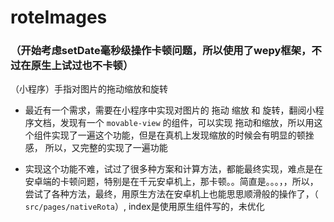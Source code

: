 # roteImages 
### （开始考虑setDate毫秒级操作卡顿问题，所以使用了wepy框架，不过在原生上试过也不卡顿）
（小程序）手指对图片的拖动缩放和旋转
- 最近有一个需求，需要在小程序中实现对图片的 拖动  缩放 和 旋转，翻阅小程序文档，发现有一个 `movable-view` 的组件，可以实现 拖动和缩放，所以用这个组件实现了一遍这个功能，但是在真机上发现缩放的时候会有明显的顿挫感， 所以，又完整的实现了一遍功能

- 实现这个功能不难，试过了很多种方案和计算方法，都能最终实现，难点是在安卓端的卡顿问题，特别是在千元安卓机上，那卡顿。。简直是。。。，，所以，尝试了各种方法，最终，用原生方法在安卓机上也能思思顺滑般的操作了，（ `src/pages/nativeRota`）, index是使用原生组件写的，未优化
